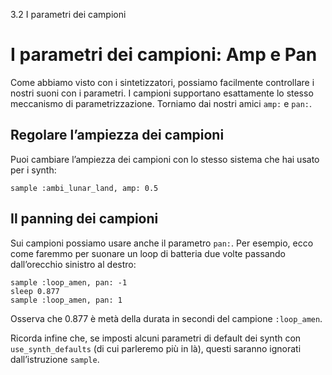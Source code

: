 3.2 I parametri dei campioni

# I parametri dei campioni: Amp e Pan

Come abbiamo visto con i sintetizzatori, possiamo facilmente controllare i nostri suoni con i parametri. I campioni supportano esattamente lo stesso meccanismo di parametrizzazione. Torniamo dai nostri amici `amp:` e `pan:`.

## Regolare l’ampiezza dei campioni

Puoi cambiare l’ampiezza dei campioni con lo stesso sistema che hai usato per i synth:

```
sample :ambi_lunar_land, amp: 0.5
```

## Il panning dei campioni

Sui campioni possiamo usare anche il parametro  `pan:`. Per esempio, ecco come faremmo per suonare un loop di batteria due volte passando dall’orecchio sinistro al destro:

```
sample :loop_amen, pan: -1
sleep 0.877
sample :loop_amen, pan: 1
```

Osserva che  0.877 è metà della durata in secondi del campione `:loop_amen`.
 
Ricorda infine che, se imposti alcuni parametri di default dei synth con `use_synth_defaults` (di cui parleremo più in là), questi saranno ignorati dall’istruzione `sample`.
